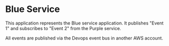 # Blue Service

This application represents the Blue service application. It publishes "Event 1" and subscribes to "Event 2" from the Purple service.

All events are published via the Devops event bus in another AWS account.

